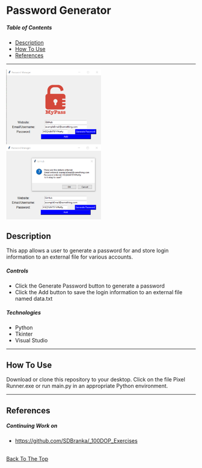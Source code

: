 # Password Generator

##### Table of Contents

- [Description](#description)
- [How To Use](#how-to-use)
- [References](#references)

---


<!-- <!-- <img src="https://github.com/SDBranka/Password_Generator/blob/main/Pw_Generator_Screenshot0.png" width="200" height="200"> -->

<!-- <img src="https://github.com/SDBranka/Password_Generator/blob/main/Pw_Generator_Screenshot1.png" width="200" height="200"> -->

<p float="center">
    <img src="https://github.com/SDBranka/Password_Generator/blob/main/Pw_Generator_Screenshot0.png" width=50% alt="app pic two" />
    <img src="https://github.com/SDBranka/Password_Generator/blob/main/Pw_Generator_Screenshot1.png" width=50% alt="app pic two" />
</p>

## Description

This app allows a user to generate a password for and store login information to an external file for various accounts.

##### Controls

- Click the Generate Password button to generate a password
- Click the Add button to save the login information to an external file named data.txt

##### Technologies

- Python
- Tkinter
- Visual Studio

---

## How To Use

Download or clone this repository to your desktop. Click on the file Pixel Runner.exe or run main.py in an appropriate Python environment.

---

## References

##### Continuing Work on

- https://github.com/SDBranka/_100DOP_Exercises

\
[Back To The Top](#password-generator)